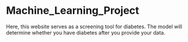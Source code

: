 # Machine_Learning_Project
Here, this website serves as a screening tool for diabetes. The model will determine whether you have diabetes after you provide your data.
